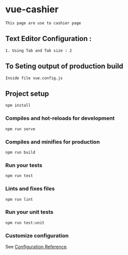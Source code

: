 # vue-cashier

```
This page are use to cashier page
```

## Text Editor Configuration : 
```
1. Using Tab and Tab size : 2
```

## To Seting output of production build
```
Inside file vue.config.js
```

## Project setup
```
npm install
```

### Compiles and hot-reloads for development
```
npm run serve
```

### Compiles and minifies for production
```
npm run build
```

### Run your tests
```
npm run test
```

### Lints and fixes files
```
npm run lint
```

### Run your unit tests
```
npm run test:unit
```

### Customize configuration
See [Configuration Reference](https://cli.vuejs.org/config/).
